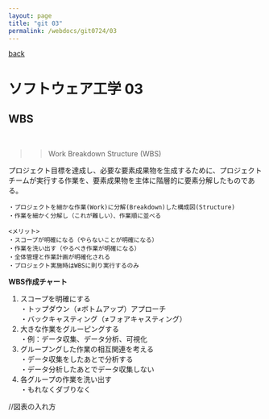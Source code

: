 ```yaml
---
layout: page
title: "git 03"
permalink: /webdocs/git0724/03
---
```


[back](/webdocs/git0724)

# ソフトウェア工学 03

## WBS

<br>

>> Work Breakdown Structure (WBS)

プロジェクト目標を達成し、必要な要素成果物を生成するために、プロジェクトチームが実行する作業を、要素成果物を主体に階層的に要素分解したものである。

```
・プロジェクトを細かな作業(Work)に分解(Breakdown)した構成図(Structure)
・作業を細かく分解し（これが難しい）、作業順に並べる

<メリット>
・スコープが明確になる（やらないことが明確になる）
・作業を洗い出す（やるべき作業が明確になる）
・全体管理と作業計画が明確化される
・プロジェクト実施時はWBSに則り実行するのみ
```

**WBS作成チャート**

1. スコープを明確にする<br>
・トップダウン（≠ボトムアップ）アプローチ<br>
・バックキャスティング（≠フォアキャスティング）
2. 大きな作業をグルーピングする<br>
・例：データ収集、データ分析、可視化
3. グループングした作業の相互関連を考える<br>
・データ収集をしたあとで分析する<br>
・データ分析したあとでデータ収集しない<br>
4. 各グループの作業を洗い出す<br>
・もれなくダブりなく<br>

//図表の入れ方